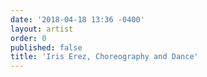 ```yaml
---
date: '2018-04-18 13:36 -0400'
layout: artist
order: 0
published: false
title: 'Iris Erez, Choreography and Dance'
---
```


